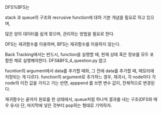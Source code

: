 DFS%BFS는

stack 과 queue의 구조와  recrusive function에 대하 기본 개념을 필요로 하고 있으며,

많은 양의 데이터를 쉽게 찾으며, 관리하는 방법을 필요로 한다.

DFS는 재귀함수를 이용하며, BFS는 재귀함수를 이용하지 않는다.

Back Tracking에서는 반드시, function을 실행할 때, 현재 상태 혹은 정보를 모두 포함한 채로 실행해야한다. DFS&BFS_4_question.py 참고

fucntion의 argument에서 data를 추가할 때와, 그 전에 data를 추가할 때, 메모리에 저장되는 게 다르다.
function의 argument로 추가하느 경우, 재귀시, 각 node마다 각 node의 이전 값을 가지고 가는 반면, apppend 를 쓰면 변수 값이, 전체적으로 변경된다.


재귀함수는 끝까지 완료를 한 상태에서, queue처럼 하나씩 결과를 내는 구조(DFS와 매우 유사)
단, 마지막에 넣은 것부터 pop하는 형태로 기억하자.
